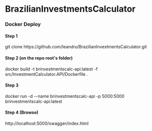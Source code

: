 # BrazilianInvestmentsCalculator

<h3>Docker Deploy </h3>
<h4>Step 1</h4>
git clone https://github.com/leandru/BrazilianInvestmentsCalculator.git

<h4>Step 2 (on the repo root's folder)</h4>
docker build -t brinvestmentscalc-api:latest -f src/InvestmentCalculator.API/Dockerfile .

<h4>Step 3</h4>
docker run -d --name brinvestmentscalc-api -p 5000:5000 brinvestmentscalc-api:latest 

<h4>Step 4 (Browse)</h4>
http://localhost:5000/swagger/index.html
